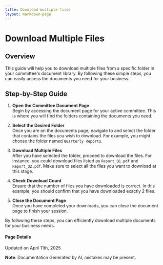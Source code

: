 ```yaml
---
title: Download multiple files
layout: markdown-page
---
```

# Download Multiple Files

## Overview
This guide will help you to download multiple files from a specific folder in your committee's document library. By following these simple steps, you can easily access the documents you need for your business.

## Step-by-Step Guide

1. **Open the Committee Document Page**  
   Begin by accessing the document page for your active committee. This is where you will find the folders containing the documents you need.

2. **Select the Desired Folder**  
   Once you are on the documents page, navigate to and select the folder that contains the files you wish to download. For example, you might choose the folder named `Quarterly Reports`.

3. **Download Multiple Files**  
   After you have selected the folder, proceed to download the files. For instance, you could download files listed as `Report_Q1.pdf` and `Report_Q2.pdf`. Make sure to select all the files you want to download at this stage.

4. **Check Download Count**  
   Ensure that the number of files you have downloaded is correct. In this example, you should confirm that you have downloaded exactly 2 files.

5. **Close the Document Page**  
   Once you have completed your downloads, you can close the document page to finish your session.

By following these steps, you can efficiently download multiple documents for your business needs.

#### Page Details
Updated on April 11th, 2025

**Note**: Documentation Generated by AI, mistakes may be present.